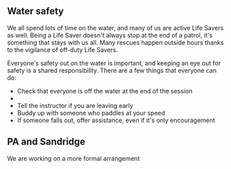## Water safety
We all spend lots of time on the water, and many of us are active Life Savers as well. Being a Life Saver doesn't always stop at the end of a patrol, it's something that stays with us all. Many rescues happen outside hours thanks to the vigilance of off-duty Life Savers.

Everyone's safety out on the water is important, and keeping an eye out for safety is a shared responsibility. There are a few things that everyone can do:

  * Check that everyone is off the water at the end of the session
  * 
  * Tell the instructor if you are leaving early
  * Buddy up with someone who paddles at your speed
  * If someone falls out, offer assistance, even if it's only encouragement

## PA and Sandridge
We are working on a more formal arrangement
<!--stackedit_data:
eyJoaXN0b3J5IjpbNDQ2Nzk4NTY2XX0=
-->